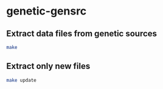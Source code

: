 # genetic-gensrc

## Extract data files from genetic sources

```bash
make
```

## Extract only new files

```bash
make update
```
